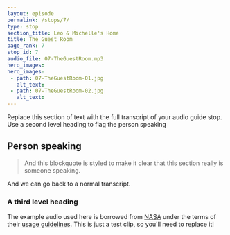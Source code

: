 ```yaml
---
layout: episode
permalink: /stops/7/
type: stop
section_title: Leo & Michelle's Home
title: The Guest Room
page_rank: 7
stop_id: 7
audio_file: 07-TheGuestRoom.mp3
hero_images:
hero_images:
 - path: 07-TheGuestRoom-01.jpg
   alt_text:
 - path: 07-TheGuestRoom-02.jpg
   alt_text:
---
```


Replace this section of text with the full transcript of your audio guide stop. Use a second level heading to flag the person speaking

## Person speaking

> And this blockquote is styled to make it clear that this section really is someone speaking.

And we can go back to a normal transcript.

### A third level heading

The example audio used here is borrowed from [NASA](http://www.nasa.gov/connect/sounds/index.html#Discovery) under the terms of their [usage guidelines](http://www.nasa.gov/multimedia/guidelines/index.html). This is just a test clip, so you'll need to replace it!
